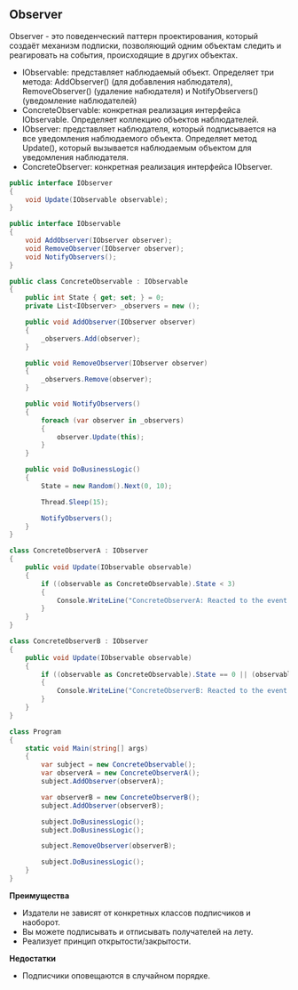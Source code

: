 ## Observer

Observer - это поведенческий паттерн проектирования, который создаёт механизм подписки, позволяющий одним объектам следить и реагировать на события, происходящие в других объектах.

- IObservable: представляет наблюдаемый объект. Определяет три метода: AddObserver() (для добавления наблюдателя), RemoveObserver() (удаление набюдателя) и NotifyObservers() (уведомление наблюдателей)
- ConcreteObservable: конкретная реализация интерфейса IObservable. Определяет коллекцию объектов наблюдателей.
- IObserver: представляет наблюдателя, который подписывается на все уведомления наблюдаемого объекта. Определяет метод Update(), который вызывается наблюдаемым объектом для уведомления наблюдателя.
- ConcreteObserver: конкретная реализация интерфейса IObserver.

```csharp
public interface IObserver
{
    void Update(IObservable observable);
}

public interface IObservable
{
    void AddObserver(IObserver observer);
    void RemoveObserver(IObserver observer);
    void NotifyObservers();
}

public class ConcreteObservable : IObservable
{
    public int State { get; set; } = 0;
    private List<IObserver> _observers = new ();

    public void AddObserver(IObserver observer)
    {
        _observers.Add(observer);
    }

    public void RemoveObserver(IObserver observer)
    {
        _observers.Remove(observer);
    }

    public void NotifyObservers()
    {
        foreach (var observer in _observers)
        {
            observer.Update(this);
        }
    }

    public void DoBusinessLogic()
    {
        State = new Random().Next(0, 10);

        Thread.Sleep(15);

        NotifyObservers();
    }
}

class ConcreteObserverA : IObserver
{
    public void Update(IObservable observable)
    {
        if ((observable as ConcreteObservable).State < 3)
        {
            Console.WriteLine("ConcreteObserverA: Reacted to the event.");
        }
    }
}

class ConcreteObserverB : IObserver
{
    public void Update(IObservable observable)
    {
        if ((observable as ConcreteObservable).State == 0 || (observable as ConcreteObservable).State >= 2)
        {
            Console.WriteLine("ConcreteObserverB: Reacted to the event.");
        }
    }
}

class Program
{
    static void Main(string[] args)
    {
        var subject = new ConcreteObservable();
        var observerA = new ConcreteObserverA();
        subject.AddObserver(observerA);

        var observerB = new ConcreteObserverB();
        subject.AddObserver(observerB);

        subject.DoBusinessLogic();
        subject.DoBusinessLogic();

        subject.RemoveObserver(observerB);

        subject.DoBusinessLogic();
    }
}
```

**Преимущества**
- Издатели не зависят от конкретных классов подписчиков и наоборот.
- Вы можете подписывать и отписывать получателей на лету.
- Реализует принцип открытости/закрытости.

**Недостатки**
- Подписчики оповещаются в случайном порядке.